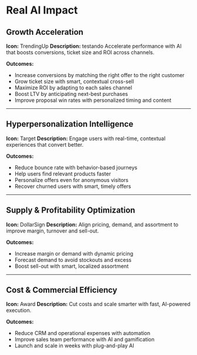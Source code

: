 # Real AI Impact

## Growth Acceleration
**Icon:** TrendingUp
**Description:** testando Accelerate performance with AI that boosts conversions, ticket size and ROI across channels.

**Outcomes:**
- Increase conversions by matching the right offer to the right customer
- Grow ticket size with smart, contextual cross-sell
- Maximize ROI by adapting to each sales channel
- Boost LTV by anticipating next-best purchases
- Improve proposal win rates with personalized timing and content

---

## Hyperpersonalization Intelligence
**Icon:** Target
**Description:** Engage users with real-time, contextual experiences that convert better.

**Outcomes:**
- Reduce bounce rate with behavior-based journeys
- Help users find relevant products faster
- Personalize offers even for anonymous visitors
- Recover churned users with smart, timely offers

---

## Supply & Profitability Optimization
**Icon:** DollarSign
**Description:** Align pricing, demand, and assortment to improve margin, turnover and sell-out.

**Outcomes:**
- Increase margin or demand with dynamic pricing
- Forecast demand to avoid stockouts and excess
- Boost sell-out with smart, localized assortment

---

## Cost & Commercial Efficiency
**Icon:** Award
**Description:** Cut costs and scale smarter with fast, AI-powered execution.

**Outcomes:**
- Reduce CRM and operational expenses with automation
- Improve sales team performance with AI and gamification
- Launch and scale in weeks with plug-and-play AI
